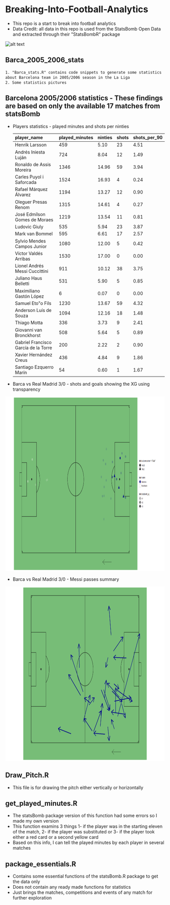 # Breaking-Into-Football-Analytics
* This repo is a start to break into football analytics
* Data Credit: all data in this repo is used from the StatsBomb Open Data and extracted through their "StatsBombR" package

![alt text](https://i1.wp.com/statsbomb.com/wp-content/uploads/2020/06/Screenshot-2020-06-25-at-15.49.54.png?resize=300%2C147&ssl=1 "StatsBomb logo")


## Barca_2005_2006_stats
	1. "Barca_stats.R" contains code snippets to generate some statistics about Barcelona team in 2005/2006 season in the La Liga
	2. Some statistics pictures

## Barcelona 2005/2006 statistics - These findings are based on only the available 17 matches from statsBomb
* Players statistics - played minutes and shots per ninties

	| player_name							| played_minutes		| ninties			| shots			| shots_per_90     |
	| :---------							| :---------		   	| :---------			| :---------		| :---------       |
	| Henrik Larsson						| 459				| 5.10				| 23			| 4.51 		   |
	| Andrés Iniesta Luján						| 724				| 8.04				| 12			| 1.49 		   |
	| Ronaldo de Assis Moreira					| 1346				| 14.96				| 59			| 3.94 		   |
	| Carles Puyol i Saforcada					| 1524				| 16.93				| 4			| 0.24 	           |
	| Rafael Márquez Álvarez					| 1194				| 13.27				| 12			| 0.90 		   |
	| Oleguer Presas Renom						| 1315				| 14.61				| 4			| 0.27 		   |
	| José Edmílson Gomes de Moraes					| 1219				| 13.54				| 11			| 0.81 		   |
	| Ludovic Giuly							| 535				| 5.94				| 23			| 3.87 		   |
	| Mark van Bommel						| 595				| 6.61				| 17			| 2.57 		   |
	| Sylvio Mendes Campos Junior					| 1080				| 12.00				| 5			| 0.42 		   |
	| Víctor Valdés Arribas						| 1530				| 17.00				| 0			| 0.00 		   |
	| Lionel Andrés Messi Cuccittini				| 911				| 10.12				| 38			| 3.75 		   |
	| Juliano Haus Belletti						| 531				| 5.90				| 5			| 0.85 		   |
	| Maximiliano Gastón López					| 6				| 0.07				| 0			| 0.00 		   |
	| Samuel Eto"o Fils						| 1230				| 13.67				| 59			| 4.32		   |
	| Anderson Luís de Souza					| 1094				| 12.16				| 18			| 1.48 		   |
	| Thiago Motta							| 336				| 3.73				| 9			| 2.41 		   |
	| Giovanni van Bronckhorst					| 508				| 5.64				| 5			| 0.89 		   |
	| Gabriel Francisco García de la Torre				| 200				| 2.22				| 2			| 0.90 		   |
	| Xavier Hernández Creus					| 436				| 4.84				| 9			| 1.86 		   |
	| Santiago Ezquerro Marín					| 54				| 0.60				| 1			| 1.67 		   |

* Barca vs Real Madrid 3/0 - shots and goals showing the XG using transparency 
<img src="https://github.com/ahmed1salama/Breaking-Into-Football-Analytics/blob/main/Barca_2005_2006_stats/Barca_vs_Madrid_2005_2006_3_0_shots.png" alt="Shots and Goals" width="1500" height = "550"/>

* Barca vs Real Madrid 3/0 - Messi passes summary
<img src="https://github.com/ahmed1salama/Breaking-Into-Football-Analytics/blob/main/Barca_2005_2006_stats/Messi_passes.png" alt="Messi Passes" width="1500" height = "550"/>


## Draw_Pitch.R
* This file is for drawing the pitch either vertically or horizontally 


## get_played_minutes.R
* The statsBomb package version of this function had some errors so I made my own version 
* This function examins 3 things 1- if the player was in the starting eleven of the match, 2- if the player was substituted or 3- if the player took either a red card or a second yellow card
* Based on this info, I can tell the played minutes by each player in several matches 


## package_essentials.R
* Contains some essential functions of the statsBomb.R package to get the data only 
* Does not contain any ready made functions for statistics 
* Just brings the matches, competitions and events of any match for further exploration 




